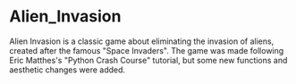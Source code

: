 # Alien_Invasion
Alien Invasion is a classic game about eliminating the invasion of aliens, created after the famous "Space Invaders". The game was made following Eric Matthes's "Python Crash Course" tutorial, but some new functions and aesthetic changes were added.
